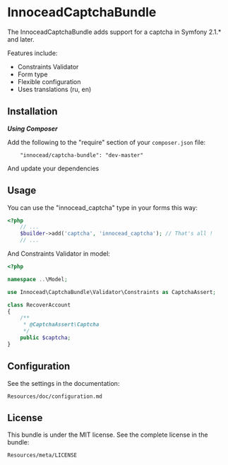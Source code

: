 InnoceadCaptchaBundle
=====================

The InnoceadCaptchaBundle adds support for a captcha in Symfony 2.1.* and later.

Features include:

- Constraints Validator
- Form type
- Flexible configuration
- Uses translations (ru, en)


Installation
------------

***Using Composer***

Add the following to the "require" section of your `composer.json` file:

```
    "innocead/captcha-bundle": "dev-master"
```

And update your dependencies

Usage
-----

You can use the "innocead_captcha" type in your forms this way:

```php
<?php
    // ...
    $builder->add('captcha', 'innocead_captcha'); // That's all !
    // ...
```

And Constraints Validator in model:

```php
<?php

namespace ..\Model;

use Innocead\CaptchaBundle\Validator\Constraints as CaptchaAssert;

class RecoverAccount
{
    /**
     * @CaptchaAssert\Captcha
     */
    public $captcha;
}
```

Configuration
-------------
See the settings in the documentation:

    Resources/doc/configuration.md

License
-------

This bundle is under the MIT license. See the complete license in the bundle:

    Resources/meta/LICENSE
